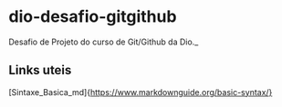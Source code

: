 # dio-desafio-gitgithub
Desafio de Projeto do curso de Git/Github da Dio._

## Links uteis 
[Sintaxe_Basica_md]{https://www.markdownguide.org/basic-syntax/}
